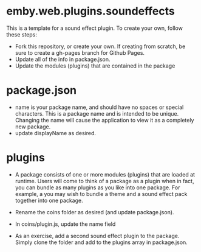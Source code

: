 # emby.web.plugins.soundeffects

This is a template for a sound effect plugin. To create your own, follow these steps:

* Fork this repository, or create your own. If creating from scratch, be sure to create a gh-pages branch for Github Pages.
* Update all of the info in package.json. 
* Update the modules (plugins) that are contained in the package

# package.json

* name is your package name, and should have no spaces or special characters. This is a package name and is intended to be unique. Changing the name will cause the application to view it as a completely new package.
* update displayName as desired.

# plugins

* A package consists of one or more modules (plugins) that are loaded at runtime. Users will come to think of a package as a plugin when in fact, you can bundle as many plugins as you like into one package. For example, a you may wish to bundle a theme and a sound effect pack together into one package.

* Rename the coins folder as desired (and update package.json).
* In coins/plugin.js, update the name field
* As an exercise, add a second sound effect plugin to the package. Simply clone the folder and add to the plugins array in package.json.
